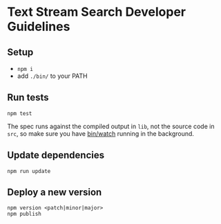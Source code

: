 # Text Stream Search Developer Guidelines


## Setup

* `npm i`
* add `./bin/` to your PATH


## Run tests

```
npm test
```

The spec runs against the compiled output in `lib`,
not the source code in `src`,
so make sure you have [bin/watch](bin/watch) running in the background.


## Update dependencies

```
npm run update
```


## Deploy a new version

```
npm version <patch|minor|major>
npm publish
```
